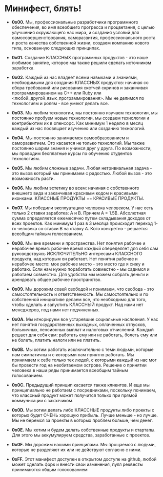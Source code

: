 Минифест, блять!
========

* **0x00.** Мы, профессиональные разработчики программного обеспечения, во имя всеобщего прогресса и процветания, с целью улучшения окружающего нас мира, и создания условий для самосовершенствования, саморазвития, профессионального роста и  роста качества собственной жизни, создаем компанию нового типа, основанную следующих принципах.

* **0x01.**  Создание КЛАССНЫХ программных продуктов - это наше любимое занятие, которое мы также решили сделать источником заработка. 

* **0x02.** Каждый из нас владеет всеми навыками и знаниями, необходимыми для создания КЛАССНЫХ продуктов: начиная со сбора требований или рисования скетчей скринов и заканчивая программированием на C++ или Ruby или <любой_другой_язык_программирования>. Мы не делимся по технологиям и ролям - все умеют делать все.

* **0x03.** Мы любим технологии, мы постоянно изучаем технологии, мы постоянно пробуем новые технологии, мы создаем технологии и контрибьютим их в опенсорс. Как минимум 1 неделю в месяц каждый из нас посвящает изучению или созданию технологий.

* **0x04.** Мы постоянно занимаемся самообразованием и саморазвитием. Это касается не только технологий. Мы также постоянно шарим знания и учимся друг у друга. По возможности, мы проводим бесплатные курсы по обучению студентов технологиям.

* **0x05.** Мы любим сложные задачи. Любая нетривиальная задача - это вызов который мы принимаем с радостью. Любой вызов - это возможность расти.

* **0x06.** Мы любим эстетику во всем: начиная с собственного внешнего вида и заканчивая красивым кодом и красивыми иконками. КЛАССНЫЕ ПРОДУКТЫ == КРАСИВЫЕ ПРОДУКТЫ.

* **0x07.** Мы победили эксплуатацию человека человеком. У нас есть только 2 ставки заработка: A и B. Причем A = 1.5B. Абсолютная сумма определяется ежемесячно путем складывания доходов от всех проектов. Как минимум 1 раз в 3 месяца происходит переход 1-го человека со ставки В на ставку А. Кого конкретно - решается всеобщим тайным голосованием.

* **0x08.** Мы вне времени и пространства. Нет понятия рабочее и нерабочее время: рабочее время каждый опеределяет для себя сам руководствуясь ИСКЛЮЧИТЕЛЬНО интересами КЛАССНОГО продукта, над которым он работает. Нет понятия рабочее и нерабочее место: мое рабочее место - это место где я сижу и работаю.  Если нам  нужно поработать совместно - мы садимся и работаем совместно. Для удобства мы можем собрать деньги и арендовать общее рабочее пространство. 

* **0x09.** Мы дорожим совей свободой и понимаем, что свобода - это самостоятельность и ответственность. Мы самостоятельно и по собственной инициативе делаем все, что необходимо для того, чтобы сделать и  запустить КЛАССНЫЙ продукт. Над нами нет менеджеров, под нами нет подчиненных.

* **0x0A.** Мы игнорируем все устаревшие социальные наслоения. У нас нет понятия государственных выходных, оплаченных отпусков, больничных, пенсионных выплат и налоговых отчислений. Каждый решает для себя сам: работать ему или не работать, болеть ему или не болеть, платить налоги или не платить.

* **0x0B.** Мы хотим работать исключительно с теми людьми, которые нам симпатичны и  с которыми нам приятно работать.  Мы принимаем к себе только тех людей, c которыми каждый из нас мог бы провести год на необитаемом острове. Решение о принятии человека в наши ряды принимается всеобщим тайным голосованием.

* **0x0С.** Предыдущий принцип касается также клиентов. И еще мы принципиально не работаем с посредниками, поскольку понимаем, что классный продукт может получится только при прямой коммуникации с заказчиком.

* **0x0D.** Мы хотим делать либо КЛАССНЫЕ продукты либо проекты с которых будет ОЧЕНЬ хорошую прибыль. Лучше меньше - но лучше. Мы не беремся за проекты в которых проблем больше, чем денег.

* **0x0E.** Мы хотим и будем делать собственные продукты и стартапы. Для этого мы аккумулируем средства, заработанные с проектов.

* **0x0F.** Мы дорожим нашими принципами. Мы прощаемся с людьми, которые не разделяют их или не действуют согласно с ними.

* **0xFF.** Этот манифест доступен в открытом доступе на github, любой может сделать форк и внести свои изменения, пулл реквесты принимаются общим голосованием
